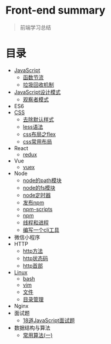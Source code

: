 # Front-end summary

> 前端学习总结

# 目录
- [JavaScript](./JavaScript/)
   - [函数节流](./JavaScript/函数节流.md)
   - [垃圾回收机制](./JavaScript/javaScript垃圾回收机制.md)
- [JavaScript设计模式](./JavaScript设计模式/)
    - [观察者模式](./JavaScript设计模式/观察者模式.js)
- ES6
- [CSS](./CSS/)
    - [去除默认样式](./CSS/去除默认样式.md)
    - [less语法](./CSS/less.md)
    - [css布局之flex](./CSS/css布局之flex.md)
    - [css常用布局](./CSS/css常用布局.md)
- React
    - [redux](./React/redux.md)
- Vue
    - [vuex](./Vue/vuex.md)
- Node
   - [node的path模块](./node/node-path.md)
   - [node的fs模块](./node/node-fs.md)
   - [node定时器](./node/node定时器.md)
   - [发布npm](./node/npm-publish.md)
   - [npm-scripts](./node/node-scripts.md)
   - [npm](./node/npm.md)
   - [线程和进程](./node/线程和进程.md)
   - [编写一个cli工具](./node/编写一个cli工具.md)
- 微信小程序
- HTTP
   - [http方法](./HTTP/http方法.md)
   - [http状态码](./HTTP/http状态码.md)
   - [http首部](./HTTP/http首部.md)
- [Linux](./linux)
   - [bash](./linux/bash.md)
   - [vim](./linux/vim.md)
   - [文件](./linux/文件.md)
   - [目录管理](./linux/目录管理.md)
- Nginx
- 面试题
   - [18道JavaScript面试题](./面试题/18道ja笔试题.md)
- 数据结构与算法
   - [常用算法(一)](./数据结构与算法/常用算法(一).md)

